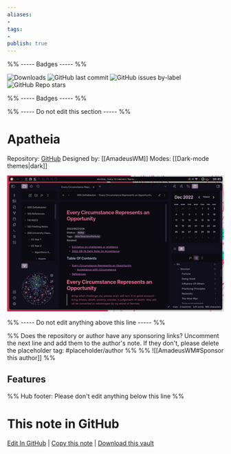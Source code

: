 ```yaml
---
aliases:
- 
tags: 
- 
publish: true
---
```


%% ----- Badges ----- %%

![Downloads](https://img.shields.io/badge/downloads-3453-573E7A?style=for-the-badge&logo=)
![GitHub last commit](https://img.shields.io/github/last-commit/AmadeusWM/Obsidian-Apatheia?color=573E7A&label=last%20update&logo=github&style=for-the-badge)
![GitHub issues by-label](https://img.shields.io/github/issues/AmadeusWM/Obsidian-Apatheia/help%20wanted?color=573E7A&logo=github&style=for-the-badge) 
![GitHub Repo stars](https://img.shields.io/github/stars/AmadeusWM/Obsidian-Apatheia?color=573E7A&logo=github&style=for-the-badge)

%% ----- Badges ----- %%

%% ----- Do not edit this section ----- %%

# Apatheia

Repository: [GitHub](https://github.com/AmadeusWM/Obsidian-Apatheia)
Designed by: [[AmadeusWM]]
Modes: [[Dark-mode themes|dark]]



![screenshot](https://github.com/AmadeusWM/Obsidian-Apatheia/raw/HEAD/promo_screenshot.png)

%% ----- Do not edit anything above this line ----- %% 

%% Does the repository or author have any sponsoring links? Uncomment the next line and add them to the author's note. If they don't, please delete the placeholder tag: #placeholder/author %%
%% ![[AmadeusWM#Sponsor this author]] %%


## Features



%% Hub footer: Please don't edit anything below this line %%

# This note in GitHub

<span class="git-footer">[Edit In GitHub](https://github.dev/obsidian-community/obsidian-hub/blob/main/02%20-%20Community%20Expansions/02.05%20All%20Community%20Expansions/Themes/Apatheia.md "git-hub-edit-note") | [Copy this note](https://raw.githubusercontent.com/obsidian-community/obsidian-hub/main/02%20-%20Community%20Expansions/02.05%20All%20Community%20Expansions/Themes/Apatheia.md "git-hub-copy-note") | [Download this vault](https://github.com/obsidian-community/obsidian-hub/archive/refs/heads/main.zip "git-hub-download-vault") </span>
